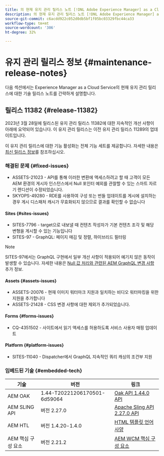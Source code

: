 ```yaml
---
title: 의 현재 유지 관리 릴리스 노트 [!DNL Adobe Experience Manager] as a Cloud Service.
description: 의 현재 유지 관리 릴리스 노트 [!DNL Adobe Experience Manager] as a Cloud Service.
source-git-commit: c6acdd922c052d0db5bf1f05bc03329fbc44ca33
workflow-type: tm+mt
source-wordcount: '306'
ht-degree: 32%

---
```



# 유지 관리 릴리스 정보 {#maintenance-release-notes}

다음 섹션에서는 Experience Manager as a Cloud Service의 현재 유지 관리 릴리스에 대한 기술 릴리스 노트를 간략하게 설명합니다.

## 릴리스 11382 {#release-11382}

2023년 3월 28일에 릴리스된 유지 관리 릴리스 11382에 대한 지속적인 개선 사항이 아래에 요약되어 있습니다. 이 유지 관리 릴리스는 이전 유지 관리 릴리스 11289의 업데이트입니다.

이 유지 관리 릴리스에 대한 기능 활성화는 전체 기능 세트를 제공합니다. 자세한 내용은 [최신 릴리스 정보](/help/release-notes/release-notes-cloud/release-notes-current.md)를 참조하십시오.

### 해결된 문제 {#fixed-issues}

- ASSETS-21023 - API를 통해 이러한 변환에 액세스하려고 할 때 고객이 모든 AEM 환경의 게시자 인스턴스에서 Null 포인터 예외를 관찰할 수 있는 스마트 자르기 렌디션이 수정되었습니다.
- SKYOPS-49280 - RDE를 사용하여 구성 또는 번들 업데이트를 게시에 설치하는 경우 게시 디스패처 캐시가 무효화되지 않으므로 결과를 확인할 수 없습니다

#### Sites {#sites-issues}

- SITES-7796 - target으로 내보낼 때 컨텐츠 작성자가 기본 컨텐츠 조각 및 해당 변형을 게시할 수 있는 기능입니다
- SITES-97 - GraphQL: 페이지 매김 및 정렬, 하이브리드 필터링

>[!NOTE]
>
> SITES-97에서는 GraphQL 구현에서 일부 개선 사항이 적용되어 예기치 않은 동작이 발생할 수 있습니다. 자세한 내용은 [Null 값 처리와 관련된 AEM GraphQL 변경 사항](https://experienceleague.adobe.com/docs/experience-cloud-kcs/kbarticles/KA-21792.html) 추가 정보.

#### Assets {#assets-issues}

- ASSETS-20076 - 현재 이미지 워터마크 지원과 일치하는 비디오 워터마킹을 위한 지원을 추가합니다
- ASSETS-21428 - CSS 변경 사항에 대한 제외가 추가되었습니다.

#### Forms {#forms-issues}

- CQ-4351502 - 사이트에서 읽기 액세스를 허용하도록 서비스 사용자 매핑 업데이트

#### Platform {#platform-issues}

- SITES-11040 - Dispatcher에서 GraphQL 지속적인 쿼리 캐싱의 조건부 지원

### 임베드된 기술 {#embedded-tech}

| 기술 | 버전 | 링크 |
|---|---|---|
| AEM OAK | 1.44-T20221206170501-6d59064 | [Oak API 1.44.0 API](https://www.javadoc.io/doc/org.apache.jackrabbit/oak-api/1.44.0/index.html) |
| AEM SLING API | 버전 2.27.0 | [Apache Sling API 2.27.0 API](https://www.javadoc.io/doc/org.apache.sling/org.apache.sling.api/latest/index.html) |
| AEM HTL | 버전 1.4.20-1.4.0 | [HTML 템플릿 언어 사양](https://github.com/adobe/htl-spec) |
| AEM 핵심 구성 요소 | 버전 2.21.2 | [AEM WCM 핵심 구성 요소](https://github.com/adobe/aem-core-wcm-components) |
